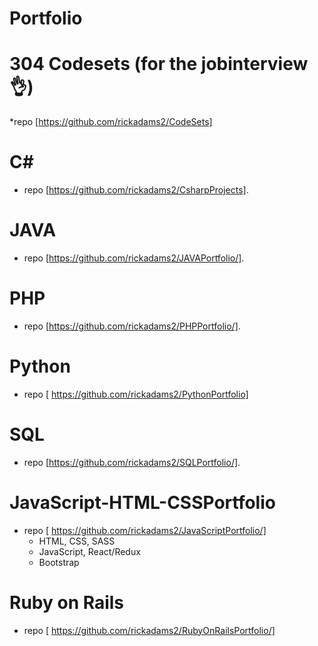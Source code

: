 # Portfolio 



# 304 Codesets (for the jobinterview :ok_hand:)
*repo [https://github.com/rickadams2/CodeSets]
 
# C#
 * repo [https://github.com/rickadams2/CsharpProjects].

# JAVA
  * repo [https://github.com/rickadams2/JAVAPortfolio/].
  
  # PHP
 * repo [https://github.com/rickadams2/PHPPortfolio/].
 
 # Python 
 * repo [    https://github.com/rickadams2/PythonPortfolio]

# SQL
  * repo [https://github.com/rickadams2/SQLPortfolio/]. 
     
# JavaScript-HTML-CSSPortfolio
 * repo [    https://github.com/rickadams2/JavaScriptPortfolio/]
     * HTML, CSS, SASS 
     * JavaScript, React/Redux 
      * Bootstrap 
      
# Ruby on Rails
 * repo [    https://github.com/rickadams2/RubyOnRailsPortfolio/]



